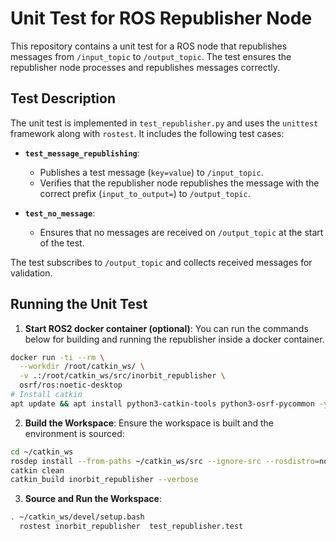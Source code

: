 # Unit Test for ROS Republisher Node

This repository contains a unit test for a ROS node that republishes messages from `/input_topic` to `/output_topic`. The test ensures the republisher node processes and republishes messages correctly.

## Test Description

The unit test is implemented in `test_republisher.py` and uses the `unittest` framework along with `rostest`. It includes the following test cases:

- **`test_message_republishing`**: 
  - Publishes a test message (`key=value`) to `/input_topic`.
  - Verifies that the republisher node republishes the message with the correct prefix (`input_to_output=`) to `/output_topic`.

- **`test_no_message`**:
  - Ensures that no messages are received on `/output_topic` at the start of the test.

The test subscribes to `/output_topic` and collects received messages for validation.

## Running the Unit Test
1. **Start ROS2 docker container (optional)**:
You can run the commands below for building and running the republisher inside a docker container.
  ```bash
  docker run -ti --rm \
    --workdir /root/catkin_ws/ \
    -v .:/root/catkin_ws/src/inorbit_republisher \
    osrf/ros:noetic-desktop
  # Install catkin
  apt update && apt install python3-catkin-tools python3-osrf-pycommon -y
  ```
2. **Build the Workspace**:
  Ensure the workspace is built and the environment is sourced:
  ```bash
  cd ~/catkin_ws
  rosdep install --from-paths ~/catkin_ws/src --ignore-src --rosdistro=noetic
  catkin clean 
  catkin_build inorbit_republisher --verbose
  ```
3. **Source and Run the Workspace**:
  ```bash
  . ~/catkin_ws/devel/setup.bash
	rostest inorbit_republisher  test_republisher.test
  ```